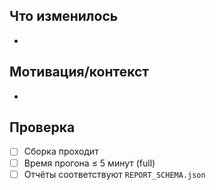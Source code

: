 ## Что изменилось
-

## Мотивация/контекст
-

## Проверка
- [ ] Сборка проходит
- [ ] Время прогона ≤ 5 минут (full)
- [ ] Отчёты соответствуют `REPORT_SCHEMA.json`
